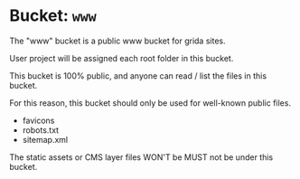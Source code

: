 # Bucket: `www`

The "www" bucket is a public www bucket for grida sites.

User project will be assigned each root folder in this bucket.

This bucket is 100% public, and anyone can read / list the files in this bucket.

For this reason, this bucket should only be used for well-known public files.

- favicons
- robots.txt
- sitemap.xml

The static assets or CMS layer files WON'T be MUST not be under this bucket.
